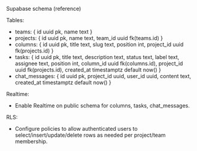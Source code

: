Supabase schema (reference)

Tables:
- teams: { id uuid pk, name text }
- projects: { id uuid pk, name text, team_id uuid fk(teams.id) }
- columns: { id uuid pk, title text, slug text, position int, project_id uuid fk(projects.id) }
- tasks: {
    id uuid pk,
    title text,
    description text,
    status text,
    label text,
    assignee text,
    position int,
    column_id uuid fk(columns.id),
    project_id uuid fk(projects.id),
    created_at timestamptz default now()
  }
- chat_messages: { id uuid pk, project_id uuid, user_id uuid, content text, created_at timestamptz default now() }

Realtime:
- Enable Realtime on public schema for columns, tasks, chat_messages.

RLS:
- Configure policies to allow authenticated users to select/insert/update/delete rows as needed per project/team membership.
